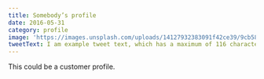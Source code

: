 ```yaml
---
title: Somebody’s profile
date: 2016-05-31
category: profile
image: 'https://images.unsplash.com/uploads/14127932383091f42ce39/9cb5870b?ixlib=rb-0.3.5&q=20&fm=jpg&crop=entropy&s=71d0488054f7af65e5728bffd195c735&w=1024'
tweetText: I am example tweet text, which has a maximum of 116 characters
---
```


This could be a customer profile.


